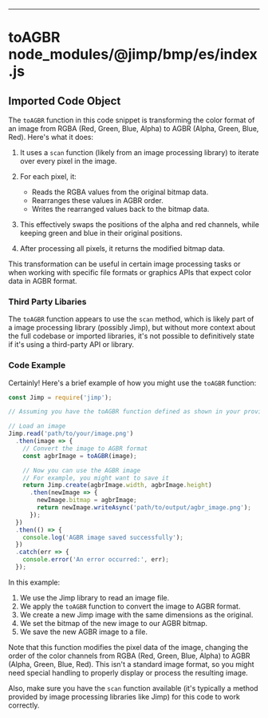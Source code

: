 

  

  
---
# toAGBR node_modules/@jimp/bmp/es/index.js
## Imported Code Object
The `toAGBR` function in this code snippet is transforming the color format of an image from RGBA (Red, Green, Blue, Alpha) to AGBR (Alpha, Green, Blue, Red). Here's what it does:

1. It uses a `scan` function (likely from an image processing library) to iterate over every pixel in the image.

2. For each pixel, it:
   - Reads the RGBA values from the original bitmap data.
   - Rearranges these values in AGBR order.
   - Writes the rearranged values back to the bitmap data.

3. This effectively swaps the positions of the alpha and red channels, while keeping green and blue in their original positions.

4. After processing all pixels, it returns the modified bitmap data.

This transformation can be useful in certain image processing tasks or when working with specific file formats or graphics APIs that expect color data in AGBR format.

### Third Party Libaries

The `toAGBR` function appears to use the `scan` method, which is likely part of a image processing library (possibly Jimp), but without more context about the full codebase or imported libraries, it's not possible to definitively state if it's using a third-party API or library.

### Code Example

Certainly! Here's a brief example of how you might use the `toAGBR` function:

```javascript
const Jimp = require('jimp');

// Assuming you have the toAGBR function defined as shown in your provided code

// Load an image
Jimp.read('path/to/your/image.png')
  .then(image => {
    // Convert the image to AGBR format
    const agbrImage = toAGBR(image);

    // Now you can use the AGBR image
    // For example, you might want to save it
    return Jimp.create(agbrImage.width, agbrImage.height)
      .then(newImage => {
        newImage.bitmap = agbrImage;
        return newImage.writeAsync('path/to/output/agbr_image.png');
      });
  })
  .then(() => {
    console.log('AGBR image saved successfully');
  })
  .catch(err => {
    console.error('An error occurred:', err);
  });
```

In this example:

1. We use the Jimp library to read an image file.
2. We apply the `toAGBR` function to convert the image to AGBR format.
3. We create a new Jimp image with the same dimensions as the original.
4. We set the bitmap of the new image to our AGBR bitmap.
5. We save the new AGBR image to a file.

Note that this function modifies the pixel data of the image, changing the order of the color channels from RGBA (Red, Green, Blue, Alpha) to AGBR (Alpha, Green, Blue, Red). This isn't a standard image format, so you might need special handling to properly display or process the resulting image.

Also, make sure you have the `scan` function available (it's typically a method provided by image processing libraries like Jimp) for this code to work correctly.


  